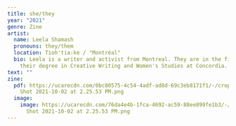 ```yaml
---
title: she/they
year: "2021"
genre: Zine
artist:
  name: Leela Shamash
  pronouns: they/them
  location: Tioh'tia:ke / "Montréal"
  bio: Leela is a writer and activist from Montreal. They are in the final year of
    their degree in Creative Writing and Women's Studies at Concordia.
text: ""
zine:
  pdf: https://ucarecdn.com/0bc80575-4c54-4adf-ad8d-69c3eb8171f1/-/crop/456x608/0,0/-/preview/Screen
    Shot 2021-10-02 at 2.25.53 PM.png
  image:
    image: https://ucarecdn.com/76da4e4b-1fca-4692-ac59-88ee899fe1b3/-/crop/455x606/0,2/-/preview/Screen
      Shot 2021-10-02 at 2.25.53 PM.png
---
```

